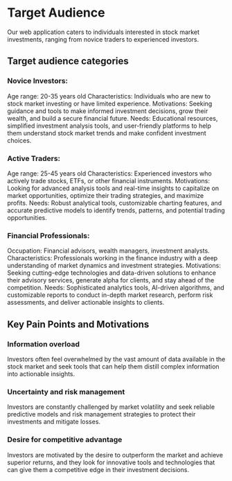 # Target Audience

Our web application caters to individuals interested in stock market investments, ranging from novice traders to experienced investors. 

## Target audience categories

### Novice Investors:
Age range: 20-35 years old
Characteristics: Individuals who are new to stock market investing or have limited experience.
Motivations: Seeking guidance and tools to make informed investment decisions, grow their wealth, and build a secure financial future.
Needs: Educational resources, simplified investment analysis tools, and user-friendly platforms to help them understand stock market trends and make confident investment choices.

### Active Traders:
Age range: 25-45 years old
Characteristics: Experienced investors who actively trade stocks, ETFs, or other financial instruments.
Motivations: Looking for advanced analysis tools and real-time insights to capitalize on market opportunities, optimize their trading strategies, and maximize profits.
Needs: Robust analytical tools, customizable charting features, and accurate predictive models to identify trends, patterns, and potential trading opportunities.

### Financial Professionals:
Occupation: Financial advisors, wealth managers, investment analysts.
Characteristics: Professionals working in the finance industry with a deep understanding of market dynamics and investment strategies.
Motivations: Seeking cutting-edge technologies and data-driven solutions to enhance their advisory services, generate alpha for clients, and stay ahead of the competition.
Needs: Sophisticated analytics tools, AI-driven algorithms, and customizable reports to conduct in-depth market research, perform risk assessments, and deliver actionable insights to clients.

## Key Pain Points and Motivations

### Information overload
Investors often feel overwhelmed by the vast amount of data available in the stock market and seek tools that can help them distill complex information into actionable insights.

### Uncertainty and risk management
Investors are constantly challenged by market volatility and seek reliable predictive models and risk management strategies to protect their investments and mitigate losses.

### Desire for competitive advantage
Investors are motivated by the desire to outperform the market and achieve superior returns, and they look for innovative tools and technologies that can give them a competitive edge in their investment decisions.